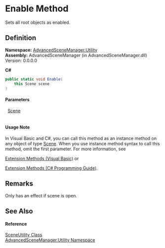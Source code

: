 # Enable Method


Sets all root objects as enabled.



## Definition
**Namespace:** <a href="N_AdvancedSceneManager_Utility.md">AdvancedSceneManager.Utility</a>  
**Assembly:** AdvancedSceneManager (in AdvancedSceneManager.dll) Version: 0.0.0.0

**C#**
``` C#
public static void Enable(
	this Scene scene
)
```



#### Parameters
<dl><dt>  <a href="T_AdvancedSceneManager_Models_Scene.md">Scene</a></dt><dd> </dd></dl>

#### Usage Note
In Visual Basic and C#, you can call this method as an instance method on any object of type <a href="T_AdvancedSceneManager_Models_Scene.md">Scene</a>. When you use instance method syntax to call this method, omit the first parameter. For more information, see <a href="https://docs.microsoft.com/dotnet/visual-basic/programming-guide/language-features/procedures/extension-methods" target="_blank" rel="noopener noreferrer">

Extension Methods (Visual Basic)</a> or <a href="https://docs.microsoft.com/dotnet/csharp/programming-guide/classes-and-structs/extension-methods" target="_blank" rel="noopener noreferrer">

Extension Methods (C# Programming Guide)</a>.

## Remarks
Only has an effect if scene is open.

## See Also


#### Reference
<a href="T_AdvancedSceneManager_Utility_SceneUtility.md">SceneUtility Class</a>  
<a href="N_AdvancedSceneManager_Utility.md">AdvancedSceneManager.Utility Namespace</a>  
